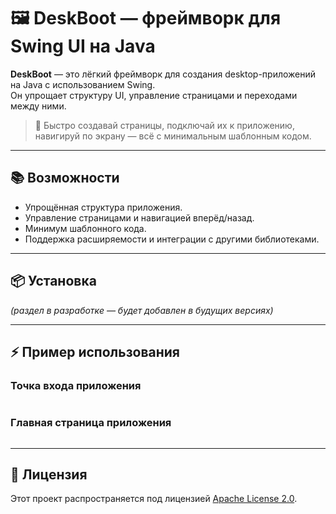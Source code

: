 # 🖼️ DeskBoot — фреймворк для Swing UI на Java

**DeskBoot** — это лёгкий фреймворк для создания desktop-приложений на Java с использованием Swing.  
Он упрощает структуру UI, управление страницами и переходами между ними.

> 🚀 Быстро создавай страницы, подключай их к приложению, навигируй по экрану — всё с минимальным шаблонным кодом.

---

## 📚 Возможности
- Упрощённая структура приложения.
- Управление страницами и навигацией вперёд/назад.
- Минимум шаблонного кода.
- Поддержка расширяемости и интеграции с другими библиотеками.

---

## 📦 Установка
*(раздел в разработке — будет добавлен в будущих версиях)*

---

## ⚡ Пример использования
### Точка входа приложения
```java

```

### Главная страница приложения
```java

```

---

## 📄 Лицензия
Этот проект распространяется под лицензией [Apache License 2.0](./LICENSE).

